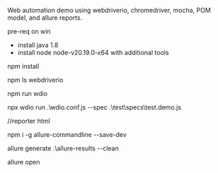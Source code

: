 Web automation demo using webdriverio, chromedriver, mocha, POM model, and allure reports.

pre-req on win
- install java 1.8
- install node node-v20.19.0-x64 with additional tools

npm install

npm ls webdriverio

npm run wdio

npx wdio run .\wdio.conf.js --spec .\test\specs\test.demo.js

//reporter html

npm i -g allure-commandline --save-dev

allure generate .\allure-results --clean

allure open
